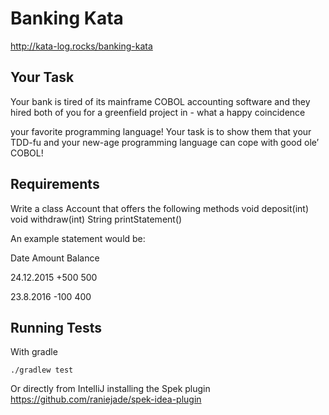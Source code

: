 Banking Kata
================
http://kata-log.rocks/banking-kata


## Your Task
Your bank is tired of its mainframe COBOL accounting software and they hired both of you for a greenfield project in - what a happy coincidence

your favorite programming language!
Your task is to show them that your TDD-fu and your new-age programming language can cope with good ole’ COBOL!

## Requirements
Write a class Account that offers the following methods void deposit(int) void withdraw(int) String printStatement()

An example statement would be:

Date         Amount     Balance

24.12.2015   +500       500

23.8.2016    -100       400


## Running Tests

With gradle

```./gradlew test```

Or directly from IntelliJ installing the Spek plugin
https://github.com/raniejade/spek-idea-plugin
